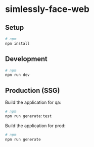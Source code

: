 # simlessly-face-web

## Setup

```bash
# npm
npm install
```

## Development

```bash
# npm
npm run dev
```

## Production (SSG)

Build the application for qa:

```bash
# npm
npm run generate:test
```

Build the application for prod:

```bash
# npm
npm run generate
```
